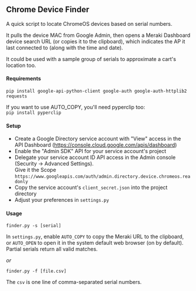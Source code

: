 ## Chrome Device Finder ##

A quick script to locate ChromeOS devices based on serial numbers.

It pulls the device MAC from Google Admin, then opens a Meraki Dashboard device search URL (or copies it to the clipboard), which indicates the AP it last connected to (along with the time and date).  

It could be used with a sample group of serials to approximate a cart's location too.

#### Requirements ####

`pip install google-api-python-client google-auth google-auth-httplib2 requests`

If you want to use AUTO_COPY, you'll need pyperclip too:  
`pip install pyperclip`

#### Setup ####

* Create a Google Directory service account with "View" access in the API Dashboard (https://console.cloud.google.com/apis/dashboard)
* Enable the "Admin SDK" API for your service account's project
* Delegate your service account ID API access in the Admin console (Security -> Advanced Settings).  
Give it the Scope `https://www.googleapis.com/auth/admin.directory.device.chromeos.readonly`
* Copy the service account's `client_secret.json` into the project directory
* Adjust your preferences in `settings.py`

#### Usage ####

`finder.py -s [serial]`

In `settings.py`, enable `AUTO_COPY` to copy the Meraki URL to the clipboard,  
or `AUTO_OPEN` to open it in the system default web browser (on by default).
Partial serials return all valid matches.  

*or*

`finder.py -f [file.csv]`

The `csv` is one line of comma-separated serial numbers.  
